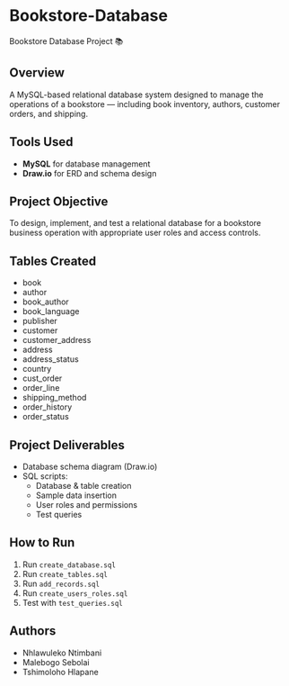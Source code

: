 # Bookstore-Database
Bookstore Database Project 📚

## Overview
A MySQL-based relational database system designed to manage the operations of a bookstore — including book inventory, authors, customer orders, and shipping.

## Tools Used
- **MySQL** for database management
- **Draw.io** for ERD and schema design

## Project Objective
To design, implement, and test a relational database for a bookstore business operation with appropriate user roles and access controls.

## Tables Created
- book
- author
- book_author
- book_language
- publisher
- customer
- customer_address
- address
- address_status
- country
- cust_order
- order_line
- shipping_method
- order_history
- order_status

## Project Deliverables
- Database schema diagram (Draw.io)
- SQL scripts:
  - Database & table creation
  - Sample data insertion
  - User roles and permissions
  - Test queries

## How to Run
1. Run `create_database.sql`
2. Run `create_tables.sql`
3. Run `add_records.sql`
4. Run `create_users_roles.sql`
5. Test with `test_queries.sql`


## Authors
- Nhlawuleko Ntimbani
- Malebogo Sebolai
- Tshimoloho Hlapane


